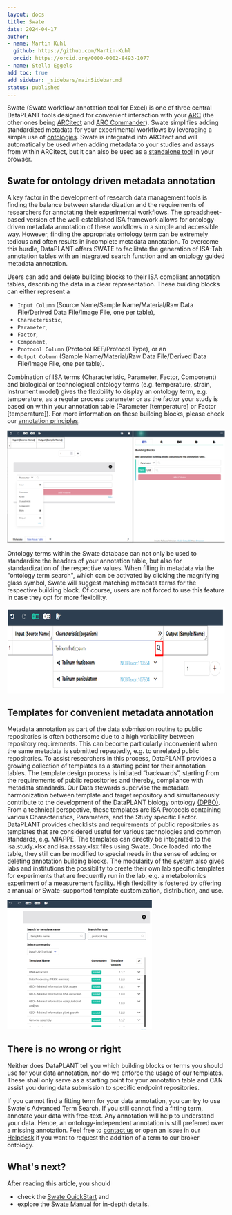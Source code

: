 ```yaml
---
layout: docs
title: Swate
date: 2024-04-17
author:
- name: Martin Kuhl
  github: https://github.com/Martin-Kuhl
  orcid: https://orcid.org/0000-0002-8493-1077
- name: Stella Eggels
add toc: true
add sidebar: _sidebars/mainSidebar.md
status: published
---
```


Swate (Swate workflow annotation tool for Excel) is one of three central DataPLANT tools designed for convenient interaction with your [ARC][kb-AnnotatedResearchContext] (the other ones being [ARCitect](https://nfdi4plants.org/nfdi4plants.knowledgebase/docs/ARCitect-Manual/index.html) and [ARC Commander][kb-ArcCommander]). Swate simplifies adding standardized metadata for your experimental workflows by leveraging a simple use of [ontologies](https://nfdi4plants.org/nfdi4plants.knowledgebase/docs/fundamentals/Ontologies.html). Swate is integrated into ARCitect and will automatically be used when adding metadata to your studies and assays from within ARCitect, but it can also be used as a [standalone tool](https://swate-alpha.nfdi4plants.org/) in your browser.

## Swate for ontology driven metadata annotation
A key factor in the development of research data management tools is finding the balance between standardization and the requirements of researchers for annotating their experimental workflows. The spreadsheet-based version of the well-established ISA framework allows for ontology-driven metadata annotation of these workflows in a simple and accessible way. However, finding the appropriate ontology term can be extremely tedious and often results in incomplete metadata annotation. To overcome this hurdle, DataPLANT offers SWATE to facilitate the generation of ISA-Tab annotation tables with an integrated search function and an ontology guided metadata annotation. 

Users can add and delete building blocks to their ISA compliant annotation tables, describing the data in a clear representation. These building blocks can either represent a 
- `Input Column` (Source Name/Sample Name/Material/Raw Data File/Derived Data File/Image File, one per table), 
- `Characteristic`, 
- `Parameter`, 
- `Factor`, 
- `Component`, 
- `Protocol Column` (Protocol REF/Protocol Type), or an
- `Output Column` (Sample Name/Material/Raw Data File/Derived Data File/Image File, one per table).  

Combination of ISA terms (Characteristic, Parameter, Factor, Component) and biological or technological ontology terms (e.g. temperature, strain, instrument model) gives the flexibility to display an ontology term, e.g. temperature, as a regular process parameter or as the factor your study is based on within your annotation table (Parameter [temperature] or Factor [temperature]). For more information on these building blocks, please check our [annotation principles](https://nfdi4plants.github.io/AnnotationPrinciples/). 


![Building Blocks](./../img/Swate_a_buildingblockcategories.PNG)

Ontology terms within the Swate database can not only be used to standardize the headers of your annotation table, but also for standardization of the respective values. When filling in metadata via the "ontology term search", which can be activated by clicking the magnifying glass symbol, Swate will suggest matching metadata terms for the respective building block. Of course, users are not forced to use this feature in case they opt for more flexibility.

<img src="./../img/Swate_a_addCharacteristic.png" style="height: 200px">
</br>

## Templates for convenient metadata annotation
Metadata annotation as part of the data submission routine to public repositories is often bothersome due to a high variability between repository requirements. This can become particularly inconvenient when the same metadata is submitted repeatedly, e.g. to unrelated public repositories. To assist researchers in this process, DataPLANT provides a growing collection of templates as a starting point for their annotation tables. The template design process is initiated “backwards”, starting from the requirements of public repositories and thereby, compliance with metadata standards. Our Data stewards supervise the metadata harmonization between template and target repository and simultaneously contribute to the development of the DataPLANT biology ontology [(DPBO)](https://github.com/nfdi4plants/nfdi4plants_ontology).  
From a technical perspective, these templates are ISA Protocols containing various Characteristics, Parameters, and the Study specific Factor. DataPLANT provides checklists and requirements of public repositories as templates that are considered useful for various technologies and common standards, e.g. MIAPPE. The templates can directly be integrated to the isa.study.xlsx and isa.assay.xlsx files using Swate. Once loaded into the table, they still can be modified to special needs in the sense of adding or deleting annotation building blocks. The modularity of the system also gives labs and institutions the possibility to create their own lab specific templates for experiments that are frequently run in the lab, e.g. a metabolomics experiment of a measurement facility. High flexibility is fostered by offering a manual or Swate-supported template customization, distribution, and use.

<img src="./../img/swate_a_templates.png" style="height: 300px">
</br>

## There is no wrong or right
Neither does DataPLANT tell you which building blocks or terms you should use for your data annotation, nor do we enforce the usage of our templates. These shall only serve as a starting point for your annotation table and CAN assist you during data submission to specific endpoint repositories.

If you cannot find a fitting term for your data annotation, you can try to use Swate's Advanced Term Search. If you still cannot find a fitting term, annotate your data with free-text. Any annotation will help to understand your data. Hence, an ontology-independent annotation is still preferred over a missing annotation. Feel free to <a href="javascript:location='mailto:\u0069\u006e\u0066\u006f\u0040\u006e\u0066\u0064\u0069\u0034\u0070\u006c\u0061\u006e\u0074\u0073\u002e\u006f\u0072\u0067';void 0">contact us</a> or open an issue in our [Helpdesk](<https://helpdesk.nfdi4plants.org>) if you want to request the addition of a term to our broker ontology. 


## What's next?
After reading this article, you should 

- check the [Swate QuickStart][kb-swate_QuickStart] and
- explore the [Swate Manual][kb-SwateManual] for in-depth details.

<!-- Links to DataPLANT knowledge base (kb-) -->

<!-- kb-Fundamentals -->

[kb-DataManagementPlan]: ../fundamentals/DataManagementPlan.html "Data Management Plan"
[kb-DataPublications]: ../fundamentals/DataPublications.html "Data Publication"
[kb-DataSharing]: ../fundamentals/DataSharing.html "Data Sharing"
[kb-FairDataPrinciples]: ../fundamentals/FairDataPrinciples.html "FAIR Data principles"
[kb-Metadata]: ../fundamentals/Metadata.html "Metadata"
[kb-PersistentIdentifiers]: ../fundamentals/PersistentIdentifiers.html "Persistent Identifiers"
[kb-PublicDataRepositories]: ../fundamentals/PublicDataRepositories.html "Repositories"
[kb-ResearchDataManagement]: ../fundamentals/ResearchDataManagement.html "Research Data Management"
[kb-VersionControlGit]: ../fundamentals/VersionControlGit.html "Version Control and Git"
[kb-SwateManual]: ../SwateManual/index.html "Swate Manual"

<!-- kb-Implementation -->
[kb-AnnotatedResearchContext]: ../implementation/AnnotatedResearchContext.html "Annotated Research Context"
[kb-DataHub]: ../implementation/DataHub.html "DataPLANT DataHUB"
[kb-ArcCommander]: ../implementation/ArcCommander.html "ARC Commander"

<!-- kb-Tutorials -->
[kb-swate_QuickStart]: ../guides/swate_QuickStart.html "Swate QuickStart"

<!-- Links to DataPLANT Homepage (hp-) -->

[hp-Registration]: <https://register.nfdi4plants.org/> "DataPLANT Registration"
[hp-DataHUB]: <https://git.nfdi4plants.org> "DataPLANT DataHUB"
[hp-HelpDesk]: <https://helpdesk.nfdi4plants.org> "DataPLANT Help Desk"

<!-- Links to DataPLANT GitHub (gh-) -->

[gh-DataPlant]: <https://github.com/nfdi4plants/> "GitHub DataPLANT"
[kb-ArcSpecs]: ./../implementation/ARC-specification.html "ARC specification"
[gh-ArcCommander]: <https://github.com/nfdi4plants/arcCommander/> "ArcCommander"
[kb-ArcCommander-Manual]: ../ArcCommanderManual/index.html "ARC Commander Manual"
[gh-Swate]: <https://github.com/nfdi4plants/Swate/> "GitHub Swate"

<!-- Links to external (ext-) sources -->